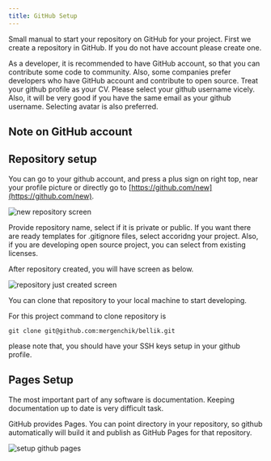 ```yaml
---
title: GitHub Setup
---
```


Small manual to start your repository on GitHub for your project. First we create a repository in GitHub. If you do not have account please create one.

As a developer, it is recommended to have GitHub account, so that you can contribute some code to community. Also, some companies prefer developers who have GitHub account and contribute to open source. Treat your github profile as your CV. Please select your github username vicely. Also, it will be very good if you have the same email as your github username. Selecting avatar is also preferred. 

## Note on GitHub account


## Repository setup

You can go to your github account, and press a plus sign on right top, near your profile picture or directly go to [https://github.com/new](https://github.com/new).

![new repository screen](images/github_setup/01_create_repository.png)

Provide repository name, select if it is private or public. If you want there are ready templates for .gitignore files, select accoridng your project. Also, if you are developing open source project, you can select from existing licenses.

After repository created, you will have screen as below.

![repository just created screen](images/github_setup/02_repository_created.png)

You can clone that repository to your local machine to start developing.

For this project command to clone repository is

```
git clone git@github.com:mergenchik/bellik.git
```

please note that, you should have your SSH keys setup in your github profile.

## Pages Setup

The most important part of any software is documentation. Keeping documentation up to date is very difficult task.

GitHub provides Pages. You can point directory in your repository, so github automatically will build it and publish as GitHub Pages for that repository.

![setup github pages](images/github_setup/03_github_pages_setup.png)
